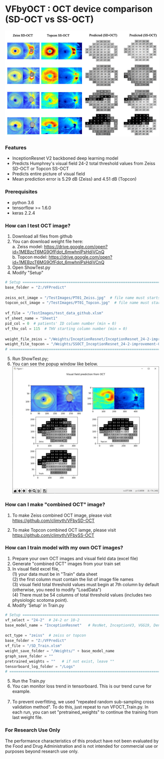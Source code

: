 # VFbyOCT : OCT device comparison (SD-OCT vs SS-OCT)

![](https://github.com/climyth/VFbyOCT-Comparison/blob/master/title.jpg?raw=true)

### Features
- InceptionResnet V2 backboned deep learning model
- Predicts Humphrey's visual field 24-2 total threshold values from Zeiss SD-OCT or Topcon SS-OCT
- Predicts entire picture of visual field
- Mean prediction error is 5.29 dB (Zeiss) and 4.51 dB (Topcon)

### Prerequisites
- python 3.6
- tensorflow >= 1.6.0
- keras 2.2.4

### How can I test OCT image?
1. Download all files from github
2. You can download weight file here: <br/>
   a. Zeiss model: https://drive.google.com/open?id=1MEBzcT6MG9OfFdot_6mwhnIPsHdjVCnQ <br/>
   b. Topcon model: https://drive.google.com/open?id=1MEBzcT6MG9OfFdot_6mwhnIPsHdjVCnQ <br/>
3. Open ShowTest.py
4. Modify "Setup"
```python
# Setup ====================================================================================
base_folder = "Z:/VFPredict"

zeiss_oct_image = "/TestImages/PT01_Zeiss.jpg"  # file name must starts with 'pid_' ex) "PT001_Zeiss.jpg"
topcon_oct_image = "/TestImages/PT01_Topcon.jpg"  # file name must starts with 'pid_' ex) "PT001_Topcon.jpg"

vf_file = "/TestImages/test_data_github.xlsm"
vf_sheet_name = "Sheet1"
pid_col = 0  # patients' ID column number (min = 0)
vf_thv_col = 115  # THV starting column number (min = 0)

weight_file_zeiss = "/Weights/InceptionResnet/InceptionResnet_24-2-improvement-324-3.86-60.94.hdf5"
weight_file_topcon = "/Weights/SSOCT_InceptionResnet_24-2-improvement-04-9.39-56.34.hdf5"
# ===========================================================================================
```
5. Run ShowTest.py;
6. You can see the popup window like below.
![](https://github.com/climyth/VFbyOCT-Comparison/blob/master/TestImages/test_example.JPG?raw=true)

### How can I make "combined OCT" image?
1. To make Zeiss combined OCT image, please visit <br/>
   https://github.com/climyth/VFbySD-OCT
   
2. To make Topcon combined OCT iamge, please visit <br/>
   https://github.com/climyth/VFbySS-OCT

### How can I train model with my own OCT images?
1. Prepare your own OCT images and visual field data (excel file)
2. Generate "combined OCT" images from your train set
3. In visual field excel file, <br/>
   (1) your data must be in "Train" data sheet <br/>
   (2) the first column must contain the list of image file names <br/>
   (3) visual field total threshold values must begin at 7th column by default (otherwise, you need to modify "LoadData") <br/>
   (4) There must be 54 columns of total threshold values (includes two physiologic scotoma point).
4. Modify 'Setup' in Train.py
```python
# Setup ====================================================================
vf_select = "24-2"  # 24-2 or 10-2
base_model_name = "InceptionResnet"   # ResNet, InceptionV3, VGG19, DenseNet, NASNet, InceptionResnet

oct_type = "zeiss"  # zeiss or topcon
base_folder = "Z:/VFPredict"
vf_file = "/SD_Train.xlsm"
weight_save_folder = "/Weights/" + base_model_name
graph_save_folder = ""
pretrained_weights = ""   # if not exist, leave ""
tensorboard_log_folder = "/Logs"
# ==========================================================================
```
5. Run the Train.py
6. You can monitor loss trend in tensorboard. This is our trend curve for example.<br/><br/>
7. To prevent overfitting, we used "repeated random sub-sampling cross validation method". To do this, just repeat to run VFOCT_Train.py. In each run, you can set "pretrained_weights" to continue the training from last weight file.


### For Research Use Only
The performance characteristics of this product have not been evaluated by the Food and Drug Administration and is not intended for commercial use or purposes beyond research use only.
